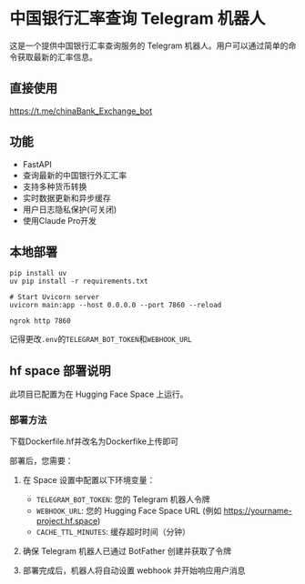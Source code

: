 # 中国银行汇率查询 Telegram 机器人

这是一个提供中国银行汇率查询服务的 Telegram 机器人。用户可以通过简单的命令获取最新的汇率信息。

## 直接使用

https://t.me/chinaBank_Exchange_bot

## 功能

- FastAPI
- 查询最新的中国银行外汇汇率
- 支持多种货币转换
- 实时数据更新和异步缓存
- 用户日志隐私保护(可关闭)
- 使用Claude Pro开发

## 本地部署

```
pip install uv
uv pip install -r requirements.txt

# Start Uvicorn server
uvicorn main:app --host 0.0.0.0 --port 7860 --reload

ngrok http 7860
```

记得更改`.env`的`TELEGRAM_BOT_TOKEN`和`WEBHOOK_URL`

## hf space 部署说明

此项目已配置为在 Hugging Face Space 上运行。

### 部署方法

下载Dockerfile.hf并改名为Dockerfike上传即可

部署后，您需要：

1. 在 Space 设置中配置以下环境变量：

   - `TELEGRAM_BOT_TOKEN`: 您的 Telegram 机器人令牌
   - `WEBHOOK_URL`: 您的 Hugging Face Space URL (例如 https://yourname-project.hf.space)
   - `CACHE_TTL_MINUTES`: 缓存超时时间（分钟）

2. 确保 Telegram 机器人已通过 BotFather 创建并获取了令牌

3. 部署完成后，机器人将自动设置 webhook 并开始响应用户消息

